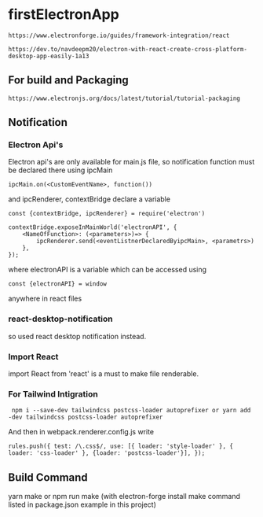 # firstElectronApp

`https://www.electronforge.io/guides/framework-integration/react`

`https://dev.to/navdeepm20/electron-with-react-create-cross-platform-desktop-app-easily-1a13`

## For build and Packaging 

`https://www.electronjs.org/docs/latest/tutorial/tutorial-packaging`

## Notification

### Electron Api's

Electron api's are only available for main.js file, so notification function must be declared there using ipcMain

`ipcMain.on(<CustomEventName>, function())` 

and ipcRenderer, contextBridge declare a variable 

```
const {contextBridge, ipcRenderer} = require('electron')

contextBridge.exposeInMainWorld('electronAPI', {
    <NameOfFunction>: (<parameters>)=> {
        ipcRenderer.send(<eventListnerDeclaredByipcMain>, <parametrs>)
    },
});
```

where electronAPI is a variable which can be accessed using

`const {electronAPI} = window`

anywhere in react files


### react-desktop-notification

so used react desktop notification instead.

### Import React

import React from 'react'
is a must to make file renderable.

### For Tailwind Intigration 

` npm i --save-dev tailwindcss postcss-loader autoprefixer
  or
  yarn add -dev tailwindcss postcss-loader autoprefixer`

And then in webpack.renderer.config.js write

`rules.push({
  test: /\.css$/,
  use: [{ loader: 'style-loader' }, { loader: 'css-loader' }, {loader: 'postcss-loader'}],
});`

## Build Command

yarn make or npm run make (with electron-forge install make command listed in package.json example in this project)

